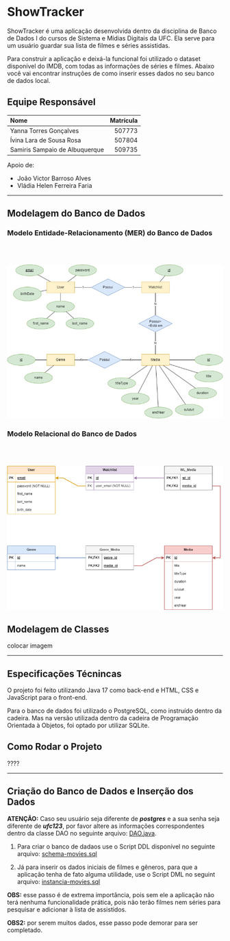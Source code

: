 
# ShowTracker

ShowTracker é uma aplicação desenvolvida dentro da disciplina de Banco de Dados I do cursos de Sistema e Mídias Digitais da UFC. Ela serve para um usuário guardar sua lista de filmes e séries assistidas.

Para construir a aplicação e deixá-la funcional foi utilizado o dataset disponível do IMDB, com todas as informações de séries e filmes. Abaixo você vai encontrar instruções de como inserir esses dados no seu banco de dados local.

## Equipe Responsável

|  Nome                            |  Matrícula    |
|  :---                            |  ---:         |
|  Yanna Torres Gonçalves          |  507773       |
|  Ívina Lara de Sousa Rosa        |  507804       |
|  Samiris Sampaio de Albuquerque  |  509735       |

Apoio de:
* João Victor Barroso Alves
* Vládia Helen Ferreira Faria

---

## Modelagem do Banco de Dados

### Modelo Entidade-Relacionamento (MER) do Banco de Dados
<br/><br/>

![MER](mer.png)

### Modelo Relacional do Banco de Dados
<br/><br/>

![MR](mr.png)


## Modelagem de Classes

colocar imagem

---

## Especificações Técnincas

O projeto foi feito utilizando Java 17 como back-end e HTML, CSS e JavaScript para o front-end.

Para o banco de dados foi utilizado o PostgreSQL, como instruído dentro da cadeira. Mas na versão utilizada dentro da cadeira de Programação Orientada à Objetos, foi optado por utilizar SQLite.

## Como Rodar o Projeto

????

---

## Criação do Banco de Dados e Inserção dos Dados

**ATENÇÃO:** Caso seu usuário seja diferente de _**postgres**_ e a sua senha seja diferente de _**ufc123**_, por favor altere as informações correspondentes dentro da classe DAO no seguinte arquivo: [DAO.java](./src/java/repository/DAO.java).

1. Para criar o banco de dadaos use o Script DDL disponível no seguinte arquivo: [schema-movies.sql](https://drive.google.com/file/d/1wfqSEpKOyFAJUS3HFEACgNvjr4dO4Q62/view?usp=drive_link)

2. Já para inserir os dados iniciais de filmes e gêneros, para que a aplicação tenha de fato alguma utilidade, use o Script DML no seguint arquivo: [instancia-movies.sql](https://drive.google.com/file/d/14lZ-pcnWNDa58BSzD7IACOzuTWoKLGAU/view?usp=drive_link)

**OBS:** esse passo é de extrema importância, pois sem ele a aplicação não terá nenhuma funcionalidade prática, pois não terão filmes nem séries para pesquisar e adicionar à lista de assistidos.

**OBS2:** por serem muitos dados, esse passo pode demorar para ser completado.
